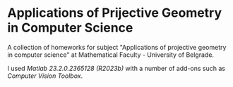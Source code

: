 # Applications of Prijective Geometry in Computer Science

A collection of homeworks for subject "Applications of projective geometry in computer science" at Mathematical Faculty - University of Belgrade.

I used *Matlab 23.2.0.2365128 (R2023b)* with a number of add-ons such as *Computer Vision Toolbox*.
